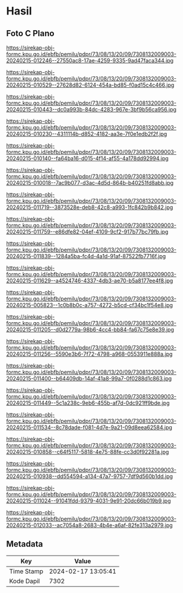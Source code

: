 # Hasil

## Foto C Plano

https://sirekap-obj-formc.kpu.go.id/ebfb/pemilu/pdpr/73/08/13/20/09/7308132009003-20240215-012246--27550ac8-17ae-4259-9335-9ad47faca344.jpg

https://sirekap-obj-formc.kpu.go.id/ebfb/pemilu/pdpr/73/08/13/20/09/7308132009003-20240215-010529--27628d82-6124-454a-bd85-f0ad15c4c466.jpg

https://sirekap-obj-formc.kpu.go.id/ebfb/pemilu/pdpr/73/08/13/20/09/7308132009003-20240215-010443--dc0a993b-84dc-4283-967e-3bf9b56ca956.jpg

https://sirekap-obj-formc.kpu.go.id/ebfb/pemilu/pdpr/73/08/13/20/09/7308132009003-20240215-010230--4311114b-d852-4182-aa3e-7f0e1edb2f2f.jpg

https://sirekap-obj-formc.kpu.go.id/ebfb/pemilu/pdpr/73/08/13/20/09/7308132009003-20240215-010140--fa64ba16-d015-4f14-af55-4a178dd92994.jpg

https://sirekap-obj-formc.kpu.go.id/ebfb/pemilu/pdpr/73/08/13/20/09/7308132009003-20240215-010018--7ac9b077-d3ac-4d5d-864b-b40251fd8abb.jpg

https://sirekap-obj-formc.kpu.go.id/ebfb/pemilu/pdpr/73/08/13/20/09/7308132009003-20240215-011719--3873528e-deb8-42c8-a993-1fc842b9b842.jpg

https://sirekap-obj-formc.kpu.go.id/ebfb/pemilu/pdpr/73/08/13/20/09/7308132009003-20240215-011759--e86dfe82-04ef-4109-9cf2-917b77bc79fb.jpg

https://sirekap-obj-formc.kpu.go.id/ebfb/pemilu/pdpr/73/08/13/20/09/7308132009003-20240215-011839--1284a5ba-fc4d-4a1d-91af-87522fb7716f.jpg

https://sirekap-obj-formc.kpu.go.id/ebfb/pemilu/pdpr/73/08/13/20/09/7308132009003-20240215-011629--a4524746-4337-4db3-ae70-b5a8177ee4f8.jpg

https://sirekap-obj-formc.kpu.go.id/ebfb/pemilu/pdpr/73/08/13/20/09/7308132009003-20240215-005823--1c0b8b0c-a757-4272-b5cd-cf34bc1f54e8.jpg

https://sirekap-obj-formc.kpu.go.id/ebfb/pemilu/pdpr/73/08/13/20/09/7308132009003-20240215-011205--d0d2779a-98b6-4cc4-bb84-fa67c75e8e39.jpg

https://sirekap-obj-formc.kpu.go.id/ebfb/pemilu/pdpr/73/08/13/20/09/7308132009003-20240215-011256--5590e3b6-7f72-4798-a968-0553911e888a.jpg

https://sirekap-obj-formc.kpu.go.id/ebfb/pemilu/pdpr/73/08/13/20/09/7308132009003-20240215-011400--b64409db-14af-41a8-99a7-0f0288d1c863.jpg

https://sirekap-obj-formc.kpu.go.id/ebfb/pemilu/pdpr/73/08/13/20/09/7308132009003-20240215-011449--5c1a238c-9eb6-455b-af7d-0dc921ff9bde.jpg

https://sirekap-obj-formc.kpu.go.id/ebfb/pemilu/pdpr/73/08/13/20/09/7308132009003-20240215-011534--8c78dade-f081-4d7e-9a21-09d8eea62584.jpg

https://sirekap-obj-formc.kpu.go.id/ebfb/pemilu/pdpr/73/08/13/20/09/7308132009003-20240215-010858--c64f5117-5818-4e75-88fe-cc3d0f92281a.jpg

https://sirekap-obj-formc.kpu.go.id/ebfb/pemilu/pdpr/73/08/13/20/09/7308132009003-20240215-010938--dd554594-a134-47a7-9757-7df9d560b1dd.jpg

https://sirekap-obj-formc.kpu.go.id/ebfb/pemilu/pdpr/73/08/13/20/09/7308132009003-20240215-011024--91041fdd-9379-4031-9e91-20dc66b019b9.jpg

https://sirekap-obj-formc.kpu.go.id/ebfb/pemilu/pdpr/73/08/13/20/09/7308132009003-20240215-012033--ac7054a8-2683-4b4e-a6af-82fe313a2979.jpg


## Metadata

| Key        | Value               |
| ---------- | ------------------- |
| Time Stamp | 2024-02-17 13:05:41 |
| Kode Dapil | 7302                |



